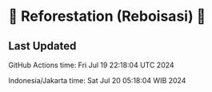 
# 🌳 Reforestation (Reboisasi) 🌲

## Last Updated

GitHub Actions time: Fri Jul 19 22:18:04 UTC 2024

Indonesia/Jakarta time: Sat Jul 20 05:18:04 WIB 2024
